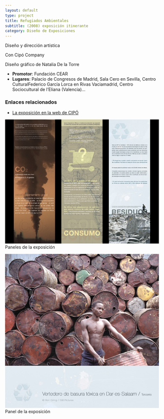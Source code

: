 ```yaml
---
layout: default
type: project
title: Refugiados Ambientales
subtitle: (2008) exposición itinerante
category: Diseño de Exposiciones
---
```


Diseño y dirección artística

Con Cipó Company

Diseño gráfico de Natalia De la Torre

- **Promotor**: Fundación CEAR
- **Lugares**: Palacio de Congresos de Madrid, Sala Cero en Sevilla, Centro CulturalFederico García Lorca en Rivas Vaciamadrid, Centro Sociocultural de l’Eliana (Valencia)…

### Enlaces relacionados

- [La exposición en la web de CIPÓ](http://cipocompany.com/portfolios/refugiados-ambientales-refugiados-invisibles/)


![](01.jpg)
Paneles de la exposición

![](02.jpg)
Panel de la exposición
